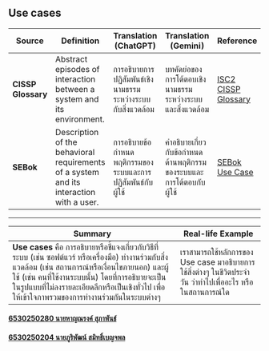 ## Use cases

| **Source** | **Definition** | **Translation (ChatGPT)** | **Translation (Gemini)** | **Reference** |
|------------|----------------|---------------------------|--------------------------|---------------|
| **CISSP Glossary** | Abstract episodes of interaction between a system and its environment. | การอธิบายการปฏิสัมพันธ์เชิงนามธรรมระหว่างระบบกับสิ่งแวดล้อม | บทคัดย่อของการโต้ตอบเชิงนามธรรมระหว่างระบบและสิ่งแวดล้อม | [ISC2 CISSP Glossary](https://www.isc2.org/certifications/cissp/cissp-student-glossary#u) |
| **SEBok** | Description of the behavioral requirements of a system and its interaction with a user. | การอธิบายข้อกำหนดพฤติกรรมของระบบและการปฏิสัมพันธ์กับผู้ใช้ | คำอธิบายเกี่ยวกับข้อกำหนดด้านพฤติกรรมของระบบและการโต้ตอบกับผู้ใช้ | [SEBok Use Case](https://sebokwiki.org/wiki/Use_Case_(glossary)) |

---

| **Summary** | **Real-life Example** |
|-------------|-----------------------|
| **Use cases** คือ การอธิบายหรือชี้แจงเกี่ยวกับวิธีที่ระบบ (เช่น ซอฟต์แวร์ หรือเครื่องมือ) ทำงานร่วมกับสิ่งแวดล้อม (เช่น สถานการณ์หรือเงื่อนไขภายนอก) และผู้ใช้ (เช่น คนที่ใช้งานระบบนั้น) โดยที่การอธิบายจะเป็นในรูปแบบที่ไม่ลงรายละเอียดลึกหรือเป็นเชิงทั่วไป เพื่อให้เข้าใจภาพรวมของการทำงานร่วมกันในระบบต่างๆ | เราสามารถใช้หลักการของ Use case มาอธิบายการใช้สิ่งต่างๆ ในชีวิตประจำวัน ว่าทำไปเพื่ออะไร หรือในสถานการณ์ใด |


#### [6530250280 นายหาญณรงค์ สุภาพันธ์](https://deldel-p.github.io)
#### [6530250204 นายภูริพัฒน์ สมิทธิ์เบญจพล](https://poohri5551.github.io)

